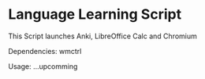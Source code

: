 # Language Learning Script

This Script launches Anki, LibreOffice Calc and Chromium

Dependencies: 
    wmctrl

Usage:
...upcomming
